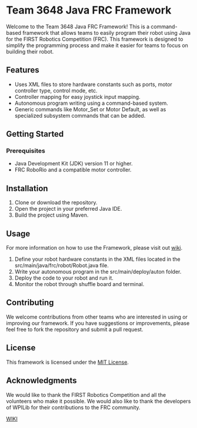 # Team 3648 Java FRC Framework

Welcome to the Team 3648 Java FRC Framework! This is a command-based framework that allows teams to easily program their robot using Java for the FIRST Robotics Competition (FRC). This framework is designed to simplify the programming process and make it easier for teams to focus on building their robot.
## Features
<ul>
    <li>Uses XML files to store hardware constants such as ports, motor controller type, control mode, etc.</li>
    <li>Controller mapping for easy joystick input mapping.</li>
    <li>Autonomous program writing using a command-based system.</li>
    <li>Generic commands like Motor_Set or Motor Default, as well as specialized subsystem commands that can be added.</li>
</ul>

## Getting Started

### Prerequisites

<ul>
    <li>Java Development Kit (JDK) version 11 or higher.</li>
    <li>FRC RoboRio and a compatible motor controller.</li>
</ul>

## Installation

<ol>
    <li>Clone or download the repository.</li>
    <li>Open the project in your preferred Java IDE.</li>
    <li>Build the project using Maven.</li>
</ol>

## Usage

For more information on how to use the Framework, please visit out [wiki](https://github.com/3648TJSpartans/Framework/wiki).

<ol>
    <li>Define your robot hardware constants in the XML files located in the src/main/java/frc/robot/Robot.java file.</li>
    <li>Write your autonomous program in the src/main/deploy/auton folder.</li>
    <li>Deploy the code to your robot and run it.</li>
    <li>Monitor the robot through shuffle board and terminal.</li>
</ol>

## 

## Contributing

We welcome contributions from other teams who are interested in using or improving our framework. If you have suggestions or improvements, please feel free to fork the repository and submit a pull request.
## License

This framework is licensed under the [MIT License](mit-license.org).
## Acknowledgments

We would like to thank the FIRST Robotics Competition and all the volunteers who make it possible. We would also like to thank the developers of WPILib for their contributions to the FRC community.


[WIKI](https://github.com/3648TJSpartans/Framework/wiki)
